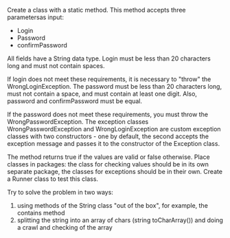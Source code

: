 Create a class with a static method. This method accepts three parametersas input:
   
   * Login
   * Password
   * confirmPassword

All fields have a String data type. Login must be less than 20 characters
long and must not contain spaces.

If login does not meet these requirements, it is necessary to "throw" the WrongLoginException.
The password must be less than 20 characters long, must not contain a space, and must contain at least one digit.
Also, password and confirmPassword must be equal.

If the password does not meet these requirements, you must throw the WrongPasswordException.
The exception classes WrongPasswordException and WrongLoginException are custom
exception classes with two constructors - one by default, the second
accepts the exception message and passes it to the constructor of the Exception class.

The method returns true if the values are valid or false otherwise.
Place classes in packages: the class for checking values should be in its own separate package, the
classes for exceptions should be in their own. Create a Runner class to test this class.

Try to solve the problem in two ways:

1. using methods of the String class "out of the box", for example, the contains method
2. splitting the string into an array of chars (string toCharArray()) and doing a crawl and checking of the array
